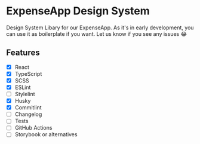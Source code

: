# ExpenseApp Design System

Design System Libary for our ExpenseApp. As it's in early development, you can use it as boilerplate if you want. Let us know if you see any issues 😂

## Features

- [x] React
- [x] TypeScript
- [x] SCSS
- [x] ESLint
- [ ] Stylelint
- [x] Husky
- [x] Commitlint
- [ ] Changelog
- [ ] Tests
- [ ] GitHub Actions
- [ ] Storybook or alternatives